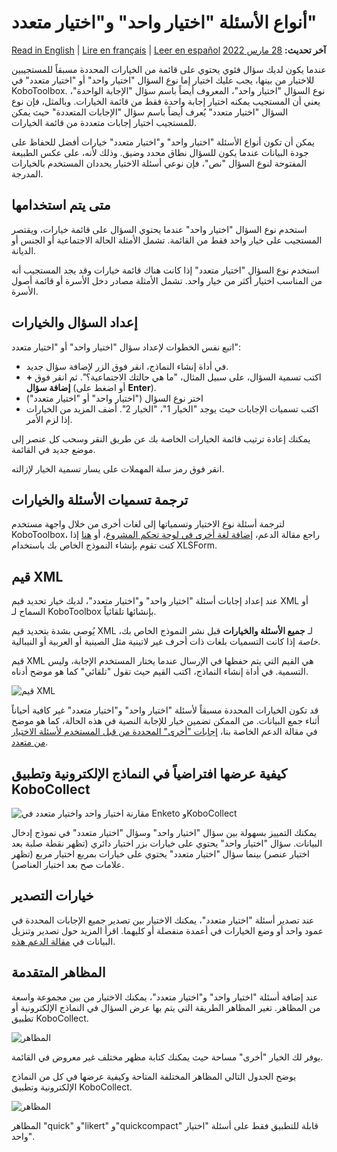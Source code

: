 # أنواع الأسئلة "اختيار واحد" و"اختيار متعدد"
<a href="../select_one_and_select_many.html">Read in English</a> | <a href="../fr/select_one_and_select_many.html">Lire en français</a> | <a href="../es/select_one_and_select_many.html">Leer en español</a>
**آخر تحديث:** <a href="https://github.com/kobotoolbox/docs/blob/0d49d3448e1794b63e051d20df2421b33f5274fc/source/select_one_and_select_many.md" class="reference">28 مارس 2022</a>

عندما يكون لديك سؤال فئوي يحتوي على قائمة من الخيارات المحددة مسبقاً للمستجيبين للاختيار من بينها، يجب عليك اختيار إما نوع السؤال "اختيار واحد" أو "اختيار متعدد" في KoboToolbox. نوع السؤال "اختيار واحد"، المعروف أيضاً باسم سؤال "الإجابة الواحدة"، يعني أن المستجيب يمكنه اختيار إجابة واحدة فقط من قائمة الخيارات. وبالمثل، فإن نوع السؤال "اختيار متعدد" يُعرف أيضاً باسم سؤال "الإجابات المتعددة" حيث يمكن للمستجيب اختيار إجابات متعددة من قائمة الخيارات.

يمكن أن تكون أنواع الأسئلة "اختيار واحد" و"اختيار متعدد" خيارات أفضل للحفاظ على جودة البيانات عندما يكون للسؤال نطاق محدد وضيق. وذلك لأنه، على عكس الطبيعة المفتوحة لنوع السؤال "نص"، فإن نوعي أسئلة الاختيار يحددان المستخدم بالخيارات المدرجة.

## متى يتم استخدامها

استخدم نوع السؤال "اختيار واحد" عندما يحتوي السؤال على قائمة خيارات، ويقتصر المستجيب على خيار واحد فقط من القائمة. تشمل الأمثلة الحالة الاجتماعية أو الجنس أو الديانة.

استخدم نوع السؤال "اختيار متعدد" إذا كانت هناك قائمة خيارات وقد يجد المستجيب أنه من المناسب اختيار أكثر من خيار واحد. تشمل الأمثلة مصادر دخل الأسرة أو قائمة أصول الأسرة.

## إعداد السؤال والخيارات

اتبع نفس الخطوات لإعداد سؤال "اختيار واحد" أو "اختيار متعدد":

-   في أداة إنشاء النماذج، انقر فوق الزر <i class="k-icon k-icon-plus"></i> لإضافة سؤال جديد.
-   اكتب تسمية السؤال، على سبيل المثال، "ما هي حالتك الاجتماعية؟". ثم انقر فوق **+ إضافة سؤال** (أو اضغط على **Enter**).
-   اختر نوع السؤال ("اختيار واحد" أو "اختيار متعدد")
-   اكتب تسميات الإجابات حيث يوجد "الخيار 1"، "الخيار 2". أضف المزيد من الخيارات إذا لزم الأمر.

<p class="note">
  يمكنك إعادة ترتيب قائمة الخيارات الخاصة بك عن طريق النقر وسحب كل عنصر إلى موضع جديد في القائمة.
</p>

انقر فوق رمز سلة المهملات <i class="k-icon k-icon-trash"></i> على يسار تسمية الخيار لإزالته.

## ترجمة تسميات الأسئلة والخيارات

لترجمة أسئلة نوع الاختيار وتسمياتها إلى لغات أخرى من خلال واجهة مستخدم KoboToolbox، راجع مقالة الدعم،
[إضافة لغة أخرى في لوحة تحكم المشروع](language_dashboard.md)، أو
[هنا](language_xls.md) إذا كنت تقوم بإنشاء النموذج الخاص بك باستخدام XLSForm.

## قيم XML

عند إعداد إجابات أسئلة "اختيار واحد" و"اختيار متعدد"، لديك خيار تحديد قيم XML أو السماح لـ KoboToolbox بإنشائها تلقائياً.

<p class="note">
  يُوصى بشدة بتحديد قيم XML لـ
  <strong>جميع الأسئلة والخيارات</strong> قبل نشر النموذج الخاص بك،
  <em>خاصة</em> إذا كانت التسميات بلغات ذات أحرف غير لاتينية مثل
  الصينية أو العربية أو النيبالية.
</p>

قيم XML هي القيم التي يتم حفظها في الإرسال عندما يختار المستخدم الإجابة، وليس التسمية. في أداة إنشاء النماذج، اكتب القيم حيث تقول "تلقائي" كما هو موضح أدناه.

![قيم XML](/images/select_one_and_select_many/xml_values.png)

قد تكون الخيارات المحددة مسبقاً لأسئلة "اختيار واحد" و"اختيار متعدد" غير كافية أحياناً أثناء جمع البيانات. من الممكن تضمين خيار للإجابة النصية في هذه الحالة، كما هو موضح في مقالة الدعم الخاصة بنا،
[إجابات "أخرى" المحددة من قبل المستخدم لأسئلة الاختيار من متعدد](user_specified_other.md).

## كيفية عرضها افتراضياً في النماذج الإلكترونية وتطبيق KoboCollect

![مقارنة اختيار واحد واختيار متعدد في Enketo وKoboCollect](/images/select_one_and_select_many/select_one_select_many_comparison.png)

يمكنك التمييز بسهولة بين سؤال "اختيار واحد" وسؤال "اختيار متعدد" في نموذج إدخال البيانات. سؤال "اختيار واحد" يحتوي على خيارات بزر اختيار دائري (تظهر نقطة صلبة بعد اختيار عنصر) بينما سؤال "اختيار متعدد" يحتوي على خيارات بمربع اختيار مربع (تظهر علامات صح بعد اختيار العناصر).

## خيارات التصدير

عند تصدير أسئلة "اختيار متعدد"، يمكنك الاختيار بين تصدير جميع الإجابات المحددة في عمود واحد أو وضع الخيارات في أعمدة منفصلة أو كليهما. اقرأ المزيد حول تصدير وتنزيل البيانات في
[مقالة الدعم هذه](export_download.md).

## المظاهر المتقدمة

عند إضافة أسئلة "اختيار واحد" و"اختيار متعدد"، يمكنك الاختيار من بين مجموعة واسعة من المظاهر. تغير المظاهر الطريقة التي يتم بها عرض السؤال في النماذج الإلكترونية أو تطبيق KoboCollect.

![المظاهر](/images/select_one_and_select_many/appearances.png)

<p class="note">
  يوفر لك الخيار "أخرى" مساحة حيث يمكنك كتابة مظهر مختلف غير معروض في القائمة.
</p>

يوضح الجدول التالي المظاهر المختلفة المتاحة وكيفية عرضها في كل من النماذج الإلكترونية وتطبيق KoboCollect.

![المظاهر](/images/select_one_and_select_many/select_one_select_many_table.png)

<p class="note">
  المظاهر "quick" و"likert" و"quickcompact" قابلة للتطبيق فقط على أسئلة "اختيار واحد".
</p>